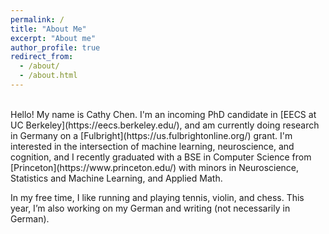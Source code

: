 ```yaml
---
permalink: /
title: "About Me"
excerpt: "About me"
author_profile: true
redirect_from:
  - /about/
  - /about.html
---
```

<br>
Hello! My name is Cathy Chen. I'm an incoming PhD candidate in [EECS at UC Berkeley](https://eecs.berkeley.edu/), and am currently doing research in Germany on a [Fulbright](https://us.fulbrightonline.org/) grant. I'm interested in the intersection of machine learning, neuroscience, and cognition, and I recently graduated with a BSE in Computer Science from [Princeton](https://www.princeton.edu/) with minors in Neuroscience, Statistics and Machine Learning, and Applied Math.

In my free time, I like running and playing tennis, violin, and chess. This year, I’m also working on my German and writing (not necessarily in German).
